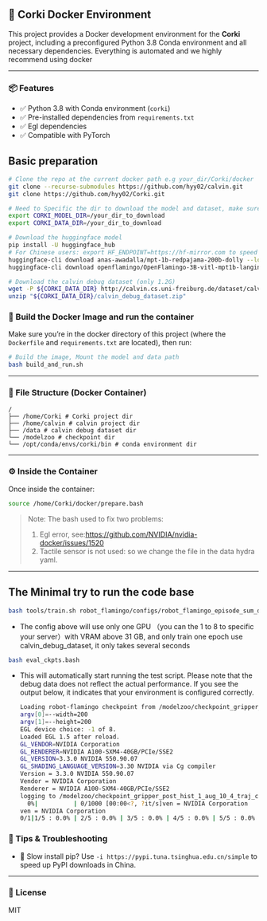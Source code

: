 ## 🚀 Corki Docker Environment

This project provides a Docker development environment for the **Corki** project, including a preconfigured Python 3.8 Conda environment and all necessary dependencies. Everything is automated and we highly recommend using docker

------

### 📦 Features

- ✅ Python 3.8 with Conda environment (`corki`)
- ✅ Pre-installed dependencies from `requirements.txt`
- ✅  Egl dependencies 
- ✅ Compatible with PyTorch 


## Basic preparation

```bash
# Clone the repo at the current docker path e.g your_dir/Corki/docker
git clone --recurse-submodules https://github.com/hyy02/calvin.git
git clone https://github.com/hyy02/Corki.git

# Need to Specific the dir to download the model and dataset, make sure have enough space (30G)
export CORKI_MODEL_DIR=/your_dir_to_download
export CORKI_DATA_DIR=/your_dir_to_download

# Download the huggingface model
pip install -U huggingface_hub
# For Chinese users: export HF_ENDPOINT=https://hf-mirror.com to speed up installation
huggingface-cli download anas-awadalla/mpt-1b-redpajama-200b-dolly --local-dir "${CORKI_MODEL_DIR}/anas-awadalla/mpt-1b-redpajama-200b-dolly"
huggingface-cli download openflamingo/OpenFlamingo-3B-vitl-mpt1b-langinstruct --local-dir "${CORKI_MODEL_DIR}/openflamingo/OpenFlamingo-3B-vitl-mpt1b-langinstruct/"

# Download the calvin debug dataset (only 1.2G)
wget -P ${CORKI_DATA_DIR} http://calvin.cs.uni-freiburg.de/dataset/calvin_debug_dataset.zip
unzip "${CORKI_DATA_DIR}/calvin_debug_dataset.zip"

```

### 🐳 Build the Docker Image and run the container

Make sure you’re in the docker directory of this project (where the `Dockerfile` and `requirements.txt` are located), then run:

```bash
# Build the image, Mount the model and data path
bash build_and_run.sh
```

------

### 📁 File Structure (Docker Container)

```
/
├── /home/Corki # Corki project dir
├── /home/calvin # calvin project dir 
├── /data # calvin debug dataset dir 
└── /modelzoo # checkpoint dir
└── /opt/conda/envs/corki/bin # conda environment dir
```

------

### ⚙️ Inside the Container

Once inside the container:

```bash
source /home/Corki/docker/prepare.bash
```

> Note:  The bash used to fix two problems:
>
> 1. Egl error, see:https://github.com/NVIDIA/nvidia-docker/issues/1520
> 2. Tactile sensor is not used: so we change the file in the data hydra yaml.

------

## The Minimal try to run the code base

```bash
bash tools/train.sh robot_flamingo/configs/robot_flamingo_episode_sum_debug.args 1
```

- The config above will use only one GPU （you can the 1 to 8 to specific your server）with VRAM above 31 GB, and only train one epoch use calvin_debug_dataset, it only takes several seconds

```bash
bash eval_ckpts.bash
```

- This will automatically start running the test script. Please note that the debug data does not reflect the actual performance. If you see the output below, it indicates that your environment is configured correctly.

  ```bash
  Loading robot-flamingo checkpoint from /modelzoo/checkpoint_gripper_post_hist_1_aug_10_4_traj_cons_ws_12_mpt_dolly_3b_9_fur_step_0.pth0.pth
  argv[0]=--width=200
  argv[1]=--height=200
  EGL device choice: -1 of 8.
  Loaded EGL 1.5 after reload.
  GL_VENDOR=NVIDIA Corporation
  GL_RENDERER=NVIDIA A100-SXM4-40GB/PCIe/SSE2
  GL_VERSION=3.3.0 NVIDIA 550.90.07
  GL_SHADING_LANGUAGE_VERSION=3.30 NVIDIA via Cg compiler
  Version = 3.3.0 NVIDIA 550.90.07
  Vendor = NVIDIA Corporation
  Renderer = NVIDIA A100-SXM4-40GB/PCIe/SSE2
  logging to /modelzoo/checkpoint_gripper_post_hist_1_aug_10_4_traj_cons_ws_12_mpt_dolly_3b_9_fur_step_0_action_num_5_h
    0%|          | 0/1000 [00:00<?, ?it/s]ven = NVIDIA Corporation
  ven = NVIDIA Corporation
  0/1|1/5 : 0.0% | 2/5 : 0.0% | 3/5 : 0.0% | 4/5 : 0.0% | 5/5 : 0.0% ||:   0%|          | 1/1000 [00:14<4:04:27, 14.68s/it]
  ```

### 🧪 Tips & Troubleshooting

- 🐌 Slow install pip? Use `-i https://pypi.tuna.tsinghua.edu.cn/simple` to speed up PyPI downloads in China.

------

### 📝 License

  MIT
